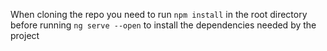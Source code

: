 When cloning the repo you need to run `npm install` in the root directory before running `ng serve --open` to install the dependencies needed by the project